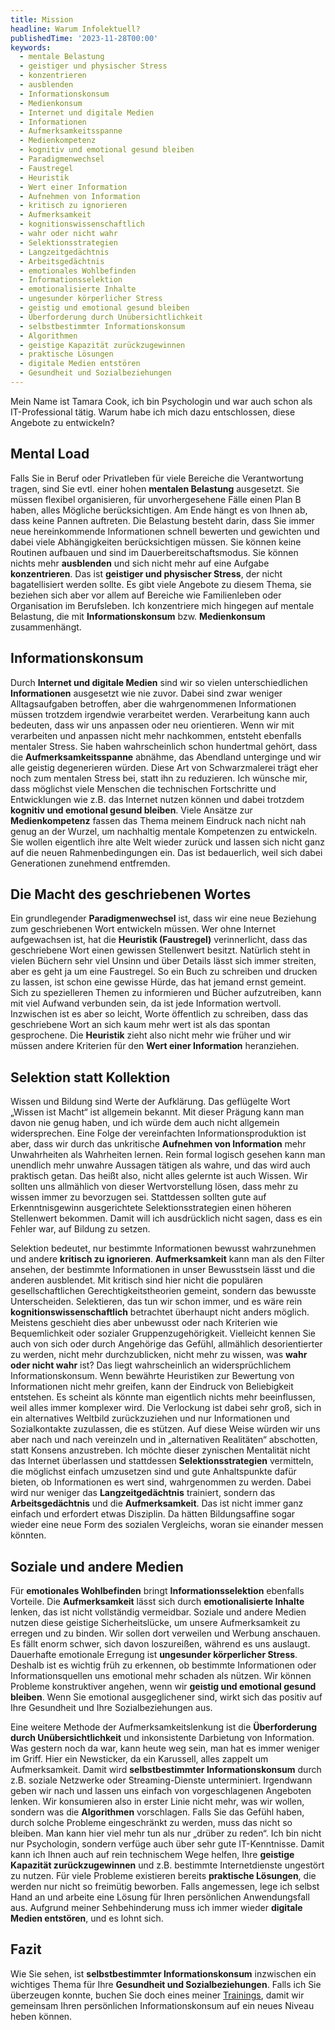 ```yaml
---
title: Mission
headline: Warum Infolektuell?
publishedTime: '2023-11-28T00:00'
keywords:
  - mentale Belastung
  - geistiger und physischer Stress
  - konzentrieren
  - ausblenden
  - Informationskonsum
  - Medienkonsum
  - Internet und digitale Medien
  - Informationen
  - Aufmerksamkeitsspanne
  - Medienkompetenz
  - kognitiv und emotional gesund bleiben
  - Paradigmenwechsel
  - Faustregel
  - Heuristik
  - Wert einer Information
  - Aufnehmen von Information
  - kritisch zu ignorieren
  - Aufmerksamkeit
  - kognitionswissenschaftlich
  - wahr oder nicht wahr
  - Selektionsstrategien
  - Langzeitgedächtnis
  - Arbeitsgedächtnis
  - emotionales Wohlbefinden
  - Informationsselektion
  - emotionalisierte Inhalte
  - ungesunder körperlicher Stress
  - geistig und emotional gesund bleiben
  - Überforderung durch Unübersichtlichkeit
  - selbstbestimmter Informationskonsum
  - Algorithmen
  - geistige Kapazität zurückzugewinnen
  - praktische Lösungen
  - digitale Medien entstören
  - Gesundheit und Sozialbeziehungen
---
```


Mein Name ist Tamara Cook, ich bin Psychologin und war auch schon als IT-Professional tätig.
Warum habe ich mich dazu entschlossen, diese Angebote zu entwickeln?

## Mental Load

Falls Sie in Beruf oder Privatleben für viele Bereiche die Verantwortung tragen, sind Sie evtl. einer hohen **mentalen Belastung** ausgesetzt.
Sie müssen flexibel organisieren, für unvorhergesehene Fälle einen Plan B haben, alles Mögliche berücksichtigen.
Am Ende hängt es von Ihnen ab, dass keine Pannen auftreten.
Die Belastung besteht darin, dass Sie immer neue hereinkommende Informationen schnell bewerten und gewichten und dabei viele Abhängigkeiten berücksichtigen müssen.
Sie können keine Routinen aufbauen und sind im Dauerbereitschaftsmodus.
Sie können nichts mehr **ausblenden** und sich nicht mehr auf eine Aufgabe **konzentrieren**.
Das ist **geistiger und physischer Stress**, der nicht bagatellisiert werden sollte.
Es gibt viele Angebote zu diesem Thema, sie beziehen sich aber vor allem auf Bereiche wie Familienleben oder Organisation im Berufsleben.
Ich konzentriere mich hingegen auf mentale Belastung, die mit **Informationskonsum** bzw. **Medienkonsum** zusammenhängt.

## Informationskonsum

Durch **Internet und digitale Medien** sind wir so vielen unterschiedlichen **Informationen** ausgesetzt wie nie zuvor.
Dabei sind zwar weniger Alltagsaufgaben betroffen, aber die wahrgenommenen Informationen müssen trotzdem irgendwie verarbeitet werden.
Verarbeitung kann auch bedeuten, dass wir uns anpassen oder neu orientieren.
Wenn wir mit verarbeiten und anpassen nicht mehr nachkommen, entsteht ebenfalls mentaler Stress.
Sie haben wahrscheinlich schon hundertmal gehört, dass die **Aufmerksamkeitsspanne** abnähme, das Abendland unterginge und wir alle geistig degenerieren würden.
Diese Art von Schwarzmalerei trägt eher noch zum mentalen Stress bei, statt ihn zu reduzieren.
Ich wünsche mir, dass möglichst viele Menschen die technischen Fortschritte und Entwicklungen wie z.B. das Internet nutzen können
und dabei trotzdem **kognitiv und emotional gesund bleiben**.
Viele Ansätze zur **Medienkompetenz** fassen das Thema meinem Eindruck nach nicht nah genug an der Wurzel, um nachhaltig mentale Kompetenzen zu entwickeln.
Sie wollen eigentlich ihre alte Welt wieder zurück und lassen sich nicht ganz auf die neuen Rahmenbedingungen ein.
Das ist bedauerlich, weil sich dabei Generationen zunehmend entfremden.

## Die Macht des geschriebenen Wortes

Ein grundlegender **Paradigmenwechsel** ist, dass wir eine neue Beziehung zum geschriebenen Wort entwickeln müssen.
Wer ohne Internet aufgewachsen ist, hat die **Heuristik (Faustregel)** verinnerlicht, dass das geschriebene Wort einen gewissen Stellenwert besitzt.
Natürlich steht in vielen Büchern sehr viel Unsinn und über Details lässt sich immer streiten, aber es geht ja um eine Faustregel.
So ein Buch zu schreiben und drucken zu lassen, ist schon eine gewisse Hürde, das hat jemand ernst gemeint.
Sich zu spezielleren Themen zu informieren und Bücher aufzutreiben, kann mit viel Aufwand verbunden sein, da ist jede Information wertvoll.
Inzwischen ist es aber so leicht, Worte öffentlich zu schreiben, dass das geschriebene Wort an sich kaum mehr wert ist als das spontan gesprochene.
Die **Heuristik** zieht also nicht mehr wie früher und wir müssen andere Kriterien für den **Wert einer Information** heranziehen.

## Selektion statt Kollektion

Wissen und Bildung sind Werte der Aufklärung.
Das geflügelte Wort „Wissen ist Macht“ ist allgemein bekannt.
Mit dieser Prägung kann man davon nie genug haben, und ich würde dem auch nicht allgemein widersprechen.
Eine Folge der vereinfachten Informationsproduktion ist aber,
dass wir durch das unkritische **Aufnehmen von Information** mehr Unwahrheiten als Wahrheiten lernen.
Rein formal logisch gesehen kann man unendlich mehr unwahre Aussagen tätigen als wahre, und das wird auch praktisch getan.
Das heißt also, nicht alles gelernte ist auch Wissen.
Wir sollten uns allmählich von dieser Wertvorstellung lösen, dass mehr zu wissen immer zu bevorzugen sei.
Stattdessen sollten gute auf Erkenntnisgewinn ausgerichtete Selektionsstrategien einen höheren Stellenwert bekommen.
Damit will ich ausdrücklich nicht sagen, dass es ein Fehler war, auf Bildung zu setzen.

Selektion bedeutet, nur bestimmte Informationen bewusst wahrzunehmen und andere **kritisch zu ignorieren**.
**Aufmerksamkeit** kann man als den Filter ansehen, der bestimmte Informationen in unser Bewusstsein lässt und die anderen ausblendet.
Mit kritisch sind hier nicht die populären gesellschaftlichen Gerechtigkeitstheorien gemeint, sondern das bewusste Unterscheiden.
Selektieren, das tun wir schon immer, und es wäre rein **kognitionswissenschaftlich** betrachtet überhaupt nicht anders möglich.
Meistens geschieht dies aber unbewusst oder nach Kriterien wie Bequemlichkeit oder sozialer Gruppenzugehörigkeit.
Vielleicht kennen Sie auch von sich oder durch Angehörige das Gefühl, allmählich desorientierter zu werden, nicht mehr durchzublicken,
nicht mehr zu wissen, was **wahr oder nicht wahr** ist?
Das liegt wahrscheinlich an widersprüchlichem Informationskonsum.
Wenn bewährte Heuristiken zur Bewertung von Informationen nicht mehr greifen, kann der Eindruck von Beliebigkeit entstehen.
Es scheint als könnte man eigentlich nichts mehr beeinflussen, weil alles immer komplexer wird.
Die Verlockung ist dabei sehr groß, sich in ein alternatives Weltbild zurückzuziehen und nur Informationen und Sozialkontakte zuzulassen, die es stützen.
Auf diese Weise würden wir uns aber nach und nach vereinzeln und in „alternativen Realitäten“ abschotten, statt Konsens anzustreben.
Ich möchte dieser zynischen Mentalität nicht das Internet überlassen und stattdessen **Selektionsstrategien** vermitteln,
die möglichst einfach umzusetzen sind und gute Anhaltspunkte dafür bieten, ob Informationen es wert sind, wahrgenommen zu werden.
Dabei wird nur weniger das **Langzeitgedächtnis** trainiert, sondern das **Arbeitsgedächtnis** und die **Aufmerksamkeit**.
Das ist nicht immer ganz einfach und erfordert etwas Disziplin.
Da hätten Bildungsaffine sogar wieder eine neue Form des sozialen Vergleichs, woran sie einander messen könnten.

## Soziale und andere Medien

Für **emotionales Wohlbefinden** bringt **Informationsselektion** ebenfalls Vorteile.
Die **Aufmerksamkeit** lässt sich durch **emotionalisierte Inhalte** lenken, das ist nicht vollständig vermeidbar.
Soziale und andere Medien nutzen diese geistige Sicherheitslücke, um unsere Aufmerksamkeit zu erregen und zu binden.
Wir sollen dort verweilen und Werbung anschauen.
Es fällt enorm schwer, sich davon loszureißen, während es uns auslaugt.
Dauerhafte emotionale Erregung ist **ungesunder körperlicher Stress**.
Deshalb ist es wichtig früh zu erkennen, ob bestimmte Informationen oder Informationsquellen uns emotional mehr schaden als nützen.
Wir können Probleme konstruktiver angehen, wenn wir **geistig und emotional gesund bleiben**.
Wenn Sie emotional ausgeglichener sind, wirkt sich das positiv auf Ihre Gesundheit und Ihre Sozialbeziehungen aus.

Eine weitere Methode der Aufmerksamkeitslenkung ist die **Überforderung durch Unübersichtlichkeit** und inkonsistente Darbietung von Information.
Was gestern noch da war, kann heute weg sein, man hat es immer weniger im Griff.
Hier ein Newsticker, da ein Karussell, alles zappelt um Aufmerksamkeit.
Damit wird **selbstbestimmter Informationskonsum** durch z.B. soziale Netzwerke oder Streaming-Dienste unterminiert.
Irgendwann geben wir nach und lassen uns einfach von vorgeschlagenen Angeboten lenken.
Wir konsumieren also in erster Linie nicht mehr, was wir wollen, sondern was die **Algorithmen** vorschlagen.
Falls Sie das Gefühl haben, durch solche Probleme eingeschränkt zu werden, muss das nicht so bleiben.
Man kann hier viel mehr tun als nur „drüber zu reden“.
Ich bin nicht nur Psychologin, sondern verfüge auch über sehr gute IT-Kenntnisse.
Damit kann ich Ihnen auch auf rein technischem Wege helfen, Ihre **geistige Kapazität zurückzugewinnen** und z.B. bestimmte Internetdienste ungestört zu nutzen.
Für viele Probleme existieren bereits **praktische Lösungen**, die werden nur nicht so freimütig beworben.
Falls angemessen, lege ich selbst Hand an und arbeite eine Lösung für Ihren persönlichen Anwendungsfall aus.
Aufgrund meiner Sehbehinderung muss ich immer wieder **digitale Medien entstören**, und es lohnt sich.

## Fazit

Wie Sie sehen, ist **selbstbestimmter Informationskonsum** inzwischen ein wichtiges Thema für Ihre **Gesundheit und Sozialbeziehungen**.
Falls ich Sie überzeugen konnte, buchen Sie doch eines meiner [Trainings](/products/coachings/),
damit wir gemeinsam Ihren persönlichen Informationskonsum auf ein neues Niveau heben können.
